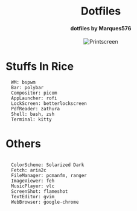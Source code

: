 <h1 align="center">Dotfiles</h1>
<h4 align="center">dotfiles by Marques576</h4>

<p align="center">
<img src="https://i.ibb.co/JvV7Lvn/image.png" alt="Printscreen"/>
</p>

# Stuffs In Rice
```
  WM: bspwm
  Bar: polybar
  Compositor: picom
  AppLauncher: rofi
  LockScreen: betterlockscreen
  PdfReader: zathura
  Shell: bash, zsh
  Terminal: kitty
```

# Others
<pre><code>  
  ColorScheme: Solarized Dark
  Fetch: aria2c
  FileManager: pcmanfm, ranger
  ImageViewer: feh
  MusicPlayer: vlc
  ScreenShot: flameshot
  TextEditor: gvim
  WebBrowser: google-chrome
</code></pre>
